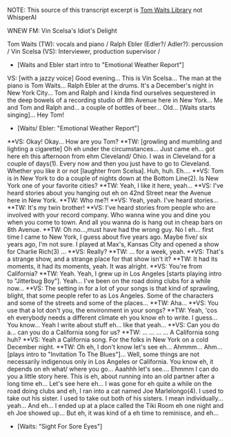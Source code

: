 NOTE: This source of this transcript excerpt is [Tom Waits Library](http://tomwaitslibrary.info/biography/interviews/wnew-fm-idiots-delight/) not WhisperAI

WNEW FM: Vin Scelsa's Idiot's Delight

Tom Waits (TW): vocals and piano /
Ralph Ebler (Edler?/ Adler?): percussion /
Vin Scelsa (VS): Interviewer, production supervisor /

- [Waits and Ebler start intro to "Emotional Weather Report"]

VS: [with a jazzy voice] Good evening... This is Vin Scelsa... The man at the piano is Tom Waits... Ralph Ebler at the drums. It's a December's night in New York City... Tom and Ralph and I kinda find ourselves sequestered in the deep bowels of a recording studio of 8th Avenue here in New York... Me and Tom and Ralph and... a couple of bottles of beer... Old... [Waits starts singing]... Hey Tom!

- [Waits/ Ebler: "Emotional Weather Report"]

**VS: Okay! Okay... How are you Tom?
**TW: [growling and mumbling and lighting a cigarette] Oh eh under the circumstances... Just came eh... got here eh this afternoon from ehm Cleveland/ Ohio. I was in Cleveland for a couple of days(1). Every now and then you just have to go to Cleveland. Whether you like it or not [laughter from Scelsa]. Huh, huh. Eh....
**VS: Tom is in New York to do a couple of nights down at the Bottom Line(2). Is New York one of your favorite cities?
**TW: Yeah, I like it here, yeah...
**VS: I've heard stories about you hanging out eh on 42nd Street near the Avenue here in New York.
**TW: Who me?!
**VS: Yeah, yeah. I've heard stories...
**TW: It's my twin brother!
**VS: I've heard stories from people who are involved with your record company. Who wanna wine you and dine you when you come to town. And all you wanna do is hang out in cheap bars on 8th Avenue.
**TW: Oh no...,must have had the wrong guy. No I eh... first time I came to New York, I guess about five years ago. Maybe five/ six years ago, I'm not sure. I played at Max's, Kansas City and opened a show for Charlie Rich(3) ...
**VS: Really?
**TW: ... for a week, yeah.
**VS: That's a strange show, and a strange place for that show isn't it?
**TW: It had its moments, it had its moments, yeah. It was alright.
**VS: You're from California?
**TW: Yeah. Yeah, I grew up in Los Angeles [starts playing intro to "Jitterbug Boy"]. Yeah... I've been on the road doing clubs for a while now...
**VS: The setting in for a lot of your songs is that kind of sprawling, blight, that some people refer to as Los Angeles. Some of the characters and some of the streets and some of the places...
**TW: Aha...
**VS: You use that a lot don't you, the environment in your songs?
**TW: Yeah, 'cos eh everybody needs a different climate eh you know eh to write. I guess... You know... Yeah I write about stuff eh... like that yeah...
**VS: Can you do a... can you do a California song for us?
**TW: ... ... ... ... A California song huh?
**VS: Yeah a California song. For the folks in New York on a cold December night.
**TW: Oh eh, I don't know let's see eh... Ahmmm... Ahm... [plays intro to "Invitation To The Blues"]... Well, some things are not necessarily indigenous only in Los Angeles or California. You know eh, it depends on eh what/ where you go... Aaahhh let's see.... Ehmmm I can do you a little story here. This is eh, about running into an old partner after a long time eh... Let's see here eh... I was gone for eh quite a while on the road doing clubs and eh, I ran into a cat named Joe Marlelongo(4). I used to take out his sister. I used to take out both of his sisters. I mean individually... yeah... And eh... I ended up at a place called the Tiki Room eh one night and eh Joe showed up... But eh, it was kind of a eh time to reminisce, and eh...

- [Waits: "Sight For Sore Eyes"]
